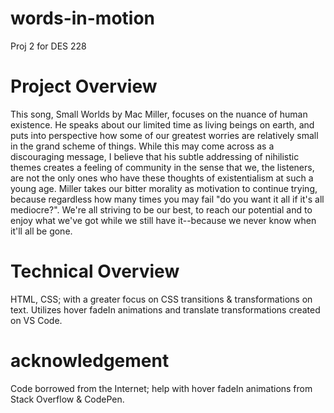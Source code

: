 # words-in-motion
Proj 2 for DES 228

# Project Overview

This song, Small Worlds by Mac Miller, focuses on the nuance of human existence. He speaks about our limited time as living beings on earth, and puts into perspective how some of our greatest worries are relatively small in the grand scheme of things. While this may come across as a discouraging message, I believe that his subtle addressing of nihilistic themes creates a feeling of community in the sense that we, the listeners, are not the only ones who have these thoughts of existentialism at such a young age. Miller takes our bitter morality as motivation to continue trying, because regardless how many times you may fail "do you want it all if it's all mediocre?". We're all striving to be our best, to reach our potential and to enjoy what we've got while we still have it--because we never know when it'll all be gone.

# Technical Overview

HTML, CSS; with a greater focus on CSS transitions & transformations on text. Utilizes hover fadeIn animations and translate transformations created on VS Code. 

# acknowledgement
Code borrowed from the Internet; help with hover fadeIn animations from Stack Overflow & CodePen. 